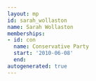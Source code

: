 ```yaml
---
layout: mp
id: sarah_wollaston
name: Sarah Wollaston
memberships:
- id: con
  name: Conservative Party
  start: '2010-06-08'
  end: 
autogenerated: true
---
```

